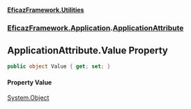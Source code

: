 #### [EficazFramework.Utilities](EficazFrameworkUtilities.md 'EficazFramework Utilities')
### [EficazFramework.Application](EficazFrameworkUtilities.md#EficazFramework.Application 'EficazFramework.Application').[ApplicationAttribute](EficazFramework.Application/ApplicationAttribute.md 'EficazFramework.Application.ApplicationAttribute')

## ApplicationAttribute.Value Property

```csharp
public object Value { get; set; }
```

#### Property Value
[System.Object](https://docs.microsoft.com/en-us/dotnet/api/System.Object 'System.Object')